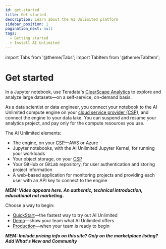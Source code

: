 ```yaml
---
id: get-started
title: Get started
description: Learn about the AI Unlimited platform
sidebar_position: 1
pagination_next: null
tags:
  - Getting started
  - Install AI Unlimited
---
```

import Tabs from '@theme/Tabs';
import TabItem from '@theme/TabItem';

# Get started

In a Jupyter notebook, use Teradata's [ClearScape Analytics](https://www.teradata.com/platform/clearscape-analytics?) to explore and analyze large datasets&mdash;on a self-service, on-demand basis. 

As a data scientist or data engineer, you connect your notebook to the AI Unlimited compute engine on your [cloud service provider (CSP)](/docs/glossary.md#glo-csp), and connect the engine to your data lake. You can suspend and resume your analytics project, and pay only for the compute resources you use.

The AI Unlimited elements:
- The engine, on your [CSP](/docs/glossary.md#glo-csp)&mdash;AWS or Azure
- Jupyter notebooks, with the AI Unlimited Jupyter Kernel, for running your workloads
- Your object storage, on your [CSP](/docs/glossary.md#glo-csp)
- Your GitHub or GitLab repository, for user authentication and storing project information
- A web-based application for monitoring projects and providing each user with an API key to connect to the engine 

***MEM: Video appears here. An authentic, technical introduction, educational not marketing.***

Choose a way to begin:
- [QuickStart](/docs/install-ai-unlimited/quickstart/index.md)&mdash;the fastest way to try out AI Unlimited
- [Demo](/docs/install-ai-unlimited/demo/index.md)&mdash;show your team what AI Unlimited offers
- [Production](docs/install-ai-unlimited/production/index.md)&mdash;when your team is ready to begin

***MEM: Include pricing info on this site? Only on the marketplace listing?***
***Add What's New and Community***







